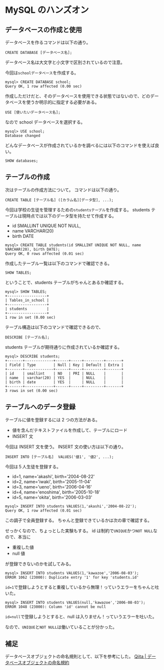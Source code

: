 # MySQL のハンズオン

## データベースの作成と使用

データベースを作るコマンドは以下の通り。

```
CREATE DATABASE [データベース名];
```

データベース名は大文字と小文字で区別されているので注意。

今回は`schoolデータベース`を作成する。

```
mysql> CREATE DATABASE school;
Query OK, 1 row affected (0.00 sec)
```

作成しただけだと、そのデータベースを使用できる状態ではないので、どのデータベースを使うか明示的に指定する必要がある。

```
USE [使いたいデータベース名];
```

なので school データベースを選択する。

```
mysql> USE school;
Database changed
```

どんなデータベースが作成されているかを調べるには以下のコマンドを使えば良い。

```
SHOW databases;
```

## テーブルの作成

次はテーブルの作成方法について。
コマンドは以下の通り。

```
CREATE TABLE [テーブル名] ([カラム名][データ型], ...);
```

今回は学校の生徒を管理するための`studentsテーブル`を作成する。
students テーブルは現時点では以下のデータ型を持たせて作成する。

- id SMALLINT UNIQUE NOT NULL,
- name VARCHAR(20)
- birth DATE

```
mysql> CREATE TABLE students(id SMALLINT UNIQUE NOT NULL, name VARCHAR(20), birth DATE);
Query OK, 0 rows affected (0.01 sec)
```

作成したテーブル一覧は以下のコマンドで確認できる。

```
SHOW TABLES;
```

ということで、students テーブルがちゃんとあるか確認する。

```
mysql> SHOW TABLES;
+------------------+
| Tables_in_school |
+------------------+
| students         |
+------------------+
1 row in set (0.00 sec)
```

テーブル構造は以下のコマンドで確認できるので、

```
DESCRIBE [テーブル名];
```

students テーブルが期待通りに作成されているか確認する。

```
mysql> DESCRIBE students;
+-------+-------------+------+-----+---------+-------+
| Field | Type        | Null | Key | Default | Extra |
+-------+-------------+------+-----+---------+-------+
| id    | smallint    | NO   | PRI | NULL    |       |
| name  | varchar(20) | YES  |     | NULL    |       |
| birth | date        | YES  |     | NULL    |       |
+-------+-------------+------+-----+---------+-------+
3 rows in set (0.00 sec)
```

## テーブルへのデータ登録

テーブルに値を登録するには 2 つの方法がある。

- 値を含んだテキストファイルを作成して、テーブルにロード
- INSERT 文

今回は INSERT 文を使う。
INSERT 文の使い方は以下の通り。

```
INSERT INTO [テーブル名]  VALUES('値1', '値2', ...);
```

今回は５人生徒を登録する。

- id=1, name='akashi', birth='2004-08-22'
- id=2, name='iwaki', birth='2005-11-04'
- id=3, name='ueno', birth='2006-04-16'
- id=4, name='enoshima', birth='2005-10-18'
- id=5, name='okita', birth='2006-03-03'

```
mysql> INSERT INTO students VALUES(1,'akashi','2004-08-22');
Query OK, 1 row affected (0.01 sec)
```

この調子で全員登録する。
ちゃんと登録できているかは次の章で確認する。

せっかくなので、ちょっとした実験もする。
id は制約で`UNIQUE`かつ`NOT NULL`なので、本当に

- 重複した値
- null 値

が登録できないのかを試してみる。

```
mysql> INSERT INTO students VALUES(1,'kawazoe','2006-08-03');
ERROR 1062 (23000): Duplicate entry '1' for key 'students.id'
```

`id=1`で登録しようとすると重複しているから無理！っていうエラーをちゃんと吐いた。

```
mysql> INSERT INTO students VALUES(null,'kawazoe','2006-08-03');
ERROR 1048 (23000): Column 'id' cannot be null
```

`id=null`で登録しようとすると、null は入りません！っていうエラーを吐いた。

なので、`UNIQUE`と`NOT NULL`は働いていることが分かった。

## 補足

データベースオブジェクトの命名規則として、以下を参考にした。
[Qiita | データベースオブジェクトの命名規約](https://qiita.com/genzouw/items/35022fa96c120e67c637)
